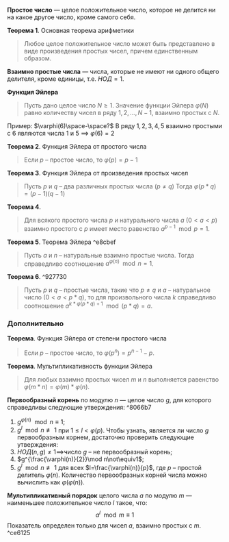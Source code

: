 **Простое число** — целое положительное число, которое не делится ни на какое другое число, кроме самого себя.

**Теорема 1**. Основная теорема арифметики
>Любое целое положительное число может быть представлено в виде произведения простых чисел, причем единственным образом.

**Взаимно простые числа** — числа, которые не имеют ни одного общего делителя, кроме единицы, т.е. $НОД=1$.

**Функция Эйлера**
>Пусть дано целое число $N\ge1$. Значение функции Эйлера $\varphi (N)$ равно количеству чисел в ряду $1,2,...,N-1$, взаимно простых с $N$.

Пример: 
$\varphi(6)\space-\space?$
В ряду $1,2,3,4,5$ взаимно простыми с $6$ являются числа $1$ и $5$ $\implies$ $\varphi(6)=2$

**Теорема 2**. Функция Эйлера от простого числа 
>Если $p$ – простое число, то $\varphi(p)=p-1$

**Теорема 3**. Функция Эйлера от произведения простых чисел
>Пусть $p$ и $q$ – два различных простых числа ($p\ne q$)
>Тогда $\varphi(p * q)=(p-1)(q-1)$

**Теорема 4**. 
>Для всякого простого числа $p$ и натурального числа $a$ ($0<a<p$) взаимно простого с $p$ имеет место равенство $a^{p-1}\mod p=1$.

**Теорема 5**. Теорема Эйлера ^e8cbef
>Пусть $a$ и $n$ – натуральные взаимно простые числа. Тогда справедливо соотношение $a^{\varphi(n)}\mod{n}=1$.

**Теорема 6**. ^927730
>Пусть $p$ и $q$ – простые числа, такие что $p\ne q$ и $a$ – натуральное число ($0<a<p*q$), то для произвольного числа $k$ справедливо соотношение $a^{k*\varphi(p*q)+1}\mod{(p*q)}=a$.

### Дополнительно

**Теорема**. Функция Эйлера от степени простого числа
>Если $p$ – простое число, то $\varphi(p^n)=p^{n-1}-p$.

**Теорема**. Мультипликативность функции Эйлера
>Для любых взаимно простых чисел $m$ и $n$ выполняется равенство $\varphi(m*n)=\varphi(m)*\varphi(n)$.

**Первообразный корень** по модулю $n$ — целое число $g$, для которого справедливы следующие утверждения: ^8066b7
1. $g^{\varphi(n)}\mod n\equiv1$;
2. $g^l \mod n \not\equiv1$ при $1\le l<\varphi(p)$.
Чтобы узнать, является ли число $g$ первообразным корнем, достаточно проверить следующие утверждения:
1. $НОД(n,g)\not=1\implies$число $g$ – не первообразный корень;
2. $g^{\frac{\varphi(n)}{2}}\mod n\not\equiv1$;
3. $g^l\mod n \not\equiv1$ для всех $l=\frac{\varphi(n)}{p}$, где $p$ – простой делитель $\varphi(n)$.
Количество первообразных корней числа можно вычислить как $\varphi(\varphi(n))$.

**Мультипликативный порядок** целого числа $a$ по модулю $m$ — наименьшее положительное число $l$ такое, что:
$$a^l\mod m\equiv1$$
Показатель определен только для чисел $a$, взаимно простых с $m$. ^ce6125